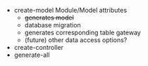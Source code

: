  * create-model Module/Model attributes
   - ~~generates model~~
   - database migration
   - generates corresponding table gateway
   - (future) other data access options?
 * create-controller
 * generate-all 
